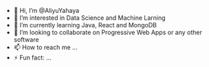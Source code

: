 - 👋 Hi, I’m @AliyuYahaya
- 👀 I’m interested in Data Science and Machine Larning
- 🌱 I’m currently learning Java, React and MongoDB
- 💞️ I’m looking to collaborate on Progressive Web Apps or any other software 
- 📫 How to reach me ...
- ⚡ Fun fact: ...

<!---
AliyuYahaya/AliyuYahaya is a ✨ special ✨ repository because its `README.md` (this file) appears on your GitHub profile.
You can click the Preview link to take a look at your changes.
--->
